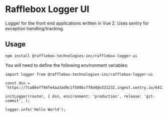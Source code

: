 # Rafflebox Logger UI

Logger for the front end applications written in Vue 2. Uses sentry for exception handling/tracking.

## Usage

`npm install @rafflebox-technologies-inc/rafflebox-logger-ui`

You will need to define the following environment variables:

```
import logger from @rafflebox-technologies-inc/rafflebox-logger-ui

const dsn = 'https://7ca86ef794fe4aa3ad9c1f509bcff8d4@o331232.ingest.sentry.io/6417650';

initLogger(router, { dsn, environment: 'production', release: 'git-commit', );

logger.info('Hello World');
```
